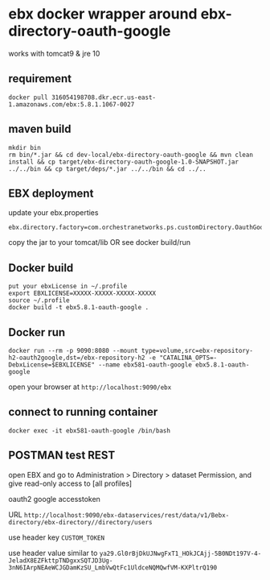 # ebx docker wrapper around ebx-directory-oauth-google

works with tomcat9 & jre 10

## requirement

```
docker pull 316054198708.dkr.ecr.us-east-1.amazonaws.com/ebx:5.8.1.1067-0027
```

## maven build

```
mkdir bin
rm bin/*.jar && cd dev-local/ebx-directory-oauth-google && mvn clean install && cp target/ebx-directory-oauth-google-1.0-SNAPSHOT.jar ../../bin && cp target/deps/*.jar ../../bin && cd ../..
```

## EBX deployment

update your ebx.properties

```
ebx.directory.factory=com.orchestranetworks.ps.customDirectory.OauthGoogleDirectoryFactory
```

copy the jar to your tomcat/lib OR see docker build/run

## Docker build

```
put your ebxLicense in ~/.profile
export EBXLICENSE=XXXXX-XXXXX-XXXXX-XXXXX
source ~/.profile
docker build -t ebx5.8.1-oauth-google .
```

## Docker run

```
docker run --rm -p 9090:8080 --mount type=volume,src=ebx-repository-h2-oauth2google,dst=/ebx-repository-h2 -e "CATALINA_OPTS=-DebxLicense=$EBXLICENSE" --name ebx581-oauth-google ebx5.8.1-oauth-google
```

open your browser at ```http://localhost:9090/ebx```

## connect to running container

```
docker exec -it ebx581-oauth-google /bin/bash
```

## POSTMAN test REST

open EBX and go to Administration > Directory > dataset Permission, and give read-only access to [all profiles]

oauth2 google accesstoken

URL ```http://localhost:9090/ebx-dataservices/rest/data/v1/Bebx-directory/ebx-directory//directory/users```

use header key ```CUSTOM_TOKEN```

use header value similar to ```ya29.Gl0rBjDkUJNwgFxT1_HOkJCAjj-5B0NDt197V-4-JeladX8EZFkttpTNDgxxSQTJD3Ug-3nN6IArpNEAeWCJGDamKzSU_LmbVwQtFc1UldceNQMQwfVM-KXPltrQ190```

